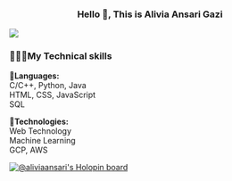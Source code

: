 <h3 align="center">Hello 👋, This is Alivia Ansari Gazi</h3>
<a><img src="https://user-images.githubusercontent.com/73097560/115834477-dbab4500-a447-11eb-908a-139a6edaec5c.gif"></a>
<p>
  
<b><h3>👨🏼‍💻My Technical skills</h3></b>
📜<b>Languages:</b><br/>
C/C++, Python, Java<br/>
HTML, CSS, JavaScript<br/>
SQL<br/>

🤹<b>Technologies:</b><br/>
Web Technology<br/>
Machine Learning<br/>
GCP, AWS<br/>
</p>

[![@aliviaansari's Holopin board](https://holopin.me/aliviaansari)](https://holopin.io/@aliviaansari)

